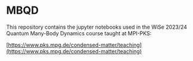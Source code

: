 # MBQD

This repository contains the jupyter notebooks used in the WiSe 2023/24 Quantum Many-Body Dynamics course taught at MPI-PKS:

[https://www.pks.mpg.de/condensed-matter/teaching](https://www.pks.mpg.de/condensed-matter/teaching)